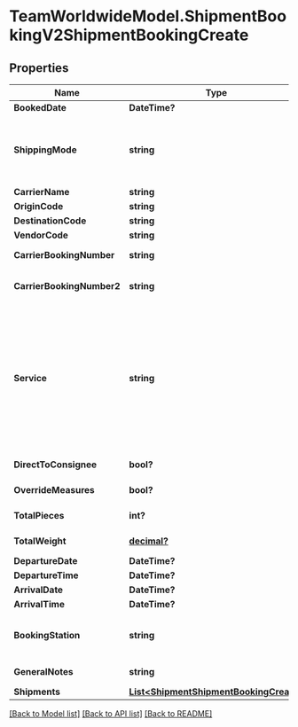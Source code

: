 # TeamWorldwideModel.ShipmentBookingV2ShipmentBookingCreate
## Properties

Name | Type | Description | Notes
------------ | ------------- | ------------- | -------------
**BookedDate** | **DateTime?** |  | [optional] 
**ShippingMode** | **string** |           [DA] Domestic-Air,          [IA] International-Air,          [O] Ocean,          [T] Domestic/International Truck,          [TLN] Team Line Haul       | [default to "[T] Domestic/International Truck"]
**CarrierName** | **string** |  | [optional] 
**OriginCode** | **string** |  | [optional] 
**DestinationCode** | **string** |  | [optional] 
**VendorCode** | **string** |  | [optional] 
**CarrierBookingNumber** | **string** | Carrier master bill or booking number | [optional] 
**CarrierBookingNumber2** | **string** | Secondary carrier master bill or booking number | [optional] 
**Service** | **string** |           [S] Standard,          [X] Express,          [F] Road Feeder,          [N] Over the Counter,          [W] Weekend,          [T] Truck/Line Haul,          [E] Economy,          [H] Hot Shot,          [K] Full Truck Load,          [L] Less Than Truck Load,          [U] Exclusive Use,          [R] Live Recovery,          [C] Local       | [default to "[S] Standard"]
**DirectToConsignee** | **bool?** | Ship direct to consignee | [optional] 
**OverrideMeasures** | **bool?** | Override Pieces/Weight/Volume | [optional] 
**TotalPieces** | **int?** | Total number of pieces | [optional] 
**TotalWeight** | [**decimal?**](BigDecimal.md) | Total weight of all shipments | [optional] 
**DepartureDate** | **DateTime?** |  | [optional] 
**DepartureTime** | **DateTime?** |  | [optional] 
**ArrivalDate** | **DateTime?** |  | [optional] 
**ArrivalTime** | **DateTime?** |  | [optional] 
**BookingStation** | **string** | The booking station or airport code.  Generally speaking it will be airport code | [optional] 
**GeneralNotes** | **string** | General notes for the booking | [optional] 
**Shipments** | [**List&lt;ShipmentShipmentBookingCreate&gt;**](ShipmentShipmentBookingCreate.md) | Shipments | 

[[Back to Model list]](../README.md#documentation-for-models) [[Back to API list]](../README.md#documentation-for-api-endpoints) [[Back to README]](../README.md)

